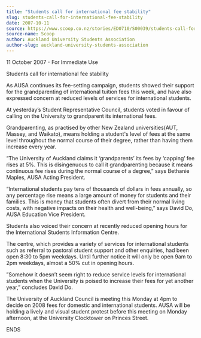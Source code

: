 ```yaml
---
title: "Students call for international fee stability"
slug: students-call-for-international-fee-stability
date: 2007-10-11
source: https://www.scoop.co.nz/stories/ED0710/S00039/students-call-for-international-fee-stability.htm
source-name: Scoop
author: Auckland University Students Association
author-slug: auckland-university-students-association
---
```


<p>11 October 2007 - For Immediate Use</p>

<p>Students call for
international fee stability</p>

<p>As AUSA continues its
fee-setting campaign, students showed their support for the
grandparenting of international tuition fees this week, and
have also expressed concern at reduced levels of services
for international students.</p>

<p>At yesterday’s Student
Representative Council, students voted in favour of calling
on the University to grandparent its international fees.<p>

<p>Grandparenting, as practised by other New Zealand
universities(AUT, Massey, and Waikato), means holding a
student's level of fees at the same level throughout the
normal course of their degree, rather than having them
increase every year.<p>

<p>“The University of Auckland claims
it ‘grandparents’ its fees by ‘capping’ fee rises at
5%. This is disingenuous to call it grandparenting because
it means continuous fee rises during the normal course of a
degree,” says Bethanie Maples, AUSA Acting
President.</p>

<p>“International students pay tens of thousands
of dollars in fees annually, so any percentage rise means a
large amount of money for students and their families. This
is money that students often divert from their normal living
costs, with negative impacts on their health and
well-being,” says David Do, AUSA Education Vice
President.</p>

<p>Students also voiced their concern at recently
reduced opening hours for the International Students
Information Centre.<p>

<p>The centre, which provides a variety
of services for international students such as referral to
pastoral student support and other enquiries, had been open
8:30 to 5pm weekdays. Until further notice it will only be
open 9am to 2pm weekdays, almost a 50% cut in opening
hours.<p>
<p>”Somehow it doesn’t seem right to reduce
service levels for international students when the
University is poised to increase their fees for yet another
year,” concludes David Do.</p>

<p>The University of Auckland
Council is meeting this Monday at 4pm to decide on 2008 fees
for domestic and international students. AUSA will be
holding a lively and visual student protest before this
meeting on Monday afternoon, at the University Clocktower on
Princes
Street.</p>

<p>ENDS</p>  